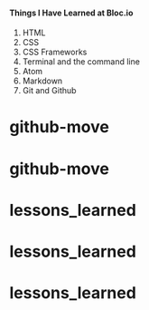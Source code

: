 #### Things I Have Learned at Bloc.io

1. HTML
2. CSS
3. CSS Frameworks
4. Terminal and the command line
5. Atom 
6. Markdown
7. Git and Github
# github-move
# github-move
# lessons_learned
# lessons_learned
# lessons_learned
